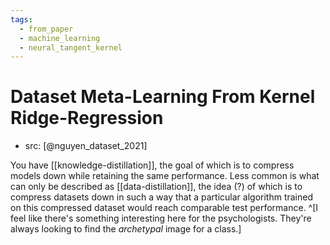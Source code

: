 ```yaml
---
tags:
  - from_paper
  - machine_learning
  - neural_tangent_kernel
---
```


# Dataset Meta-Learning From Kernel Ridge-Regression

 - src: [@nguyen_dataset_2021]

You have [[knowledge-distillation]], the goal of which is to compress models down while retaining the same performance. Less common is what can only be described as [[data-distillation]], the idea (?) of which is to compress datasets down in such a way that a particular algorithm trained on this compressed dataset would reach comparable test performance. ^[I feel like there's something interesting here for the psychologists. They're always looking to find the *archetypal* image for a class.]